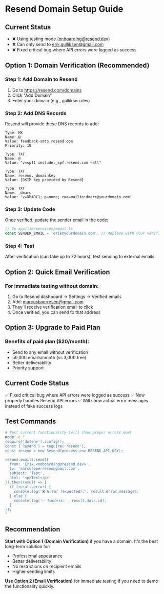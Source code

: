 # Resend Domain Setup Guide

## Current Status
- ❌ Using testing mode (onboarding@resend.dev)
- ❌ Can only send to erik.gulliksen@gmail.com
- ❌ Fixed critical bug where API errors were logged as success

## Option 1: Domain Verification (Recommended)

### Step 1: Add Domain to Resend
1. Go to https://resend.com/domains
2. Click "Add Domain"
3. Enter your domain (e.g., gulliksen.dev)

### Step 2: Add DNS Records
Resend will provide these DNS records to add:

```
Type: MX
Name: @
Value: feedback-smtp.resend.com
Priority: 10

Type: TXT
Name: @
Value: "v=spf1 include:_spf.resend.com ~all"

Type: TXT
Name: resend._domainkey
Value: [DKIM key provided by Resend]

Type: TXT
Name: _dmarc
Value: "v=DMARC1; p=none; rua=mailto:dmarc@yourdomain.com"
```

### Step 3: Update Code
Once verified, update the sender email in the code:

```typescript
// In app/lib/services/email.ts
const SENDER_EMAIL = 'erik@yourdomain.com'; // Replace with your verified domain
```

### Step 4: Test
After verification (can take up to 72 hours), test sending to external emails.

## Option 2: Quick Email Verification

### For immediate testing without domain:
1. Go to Resend dashboard → Settings → Verified emails
2. Add: marcusboerresen@gmail.com
3. They'll receive verification email to click
4. Once verified, you can send to that address

## Option 3: Upgrade to Paid Plan

### Benefits of paid plan ($20/month):
- Send to any email without verification
- 50,000 emails/month (vs 3,000 free)
- Better deliverability
- Priority support

## Current Code Status
✅ Fixed critical bug where API errors were logged as success
✅ Now properly handles Resend API errors
✅ Will show actual error messages instead of fake success logs

## Test Commands

```bash
# Test current functionality (will show proper errors now)
node -e "
require('dotenv').config();
const { Resend } = require('resend');
const resend = new Resend(process.env.RESEND_API_KEY);

resend.emails.send({
  from: 'Erik <onboarding@resend.dev>',
  to: 'marcusboerresen@gmail.com',
  subject: 'Test',
  html: '<p>Test</p>'
}).then(result => {
  if (result.error) {
    console.log('❌ Error (expected):', result.error.message);
  } else {
    console.log('✅ Success:', result.data.id);
  }
});
"
```

## Recommendation

**Start with Option 1 (Domain Verification)** if you have a domain. It's the best long-term solution for:
- Professional appearance
- Better deliverability  
- No restrictions on recipient emails
- Higher sending limits

**Use Option 2 (Email Verification)** for immediate testing if you need to demo the functionality quickly.

